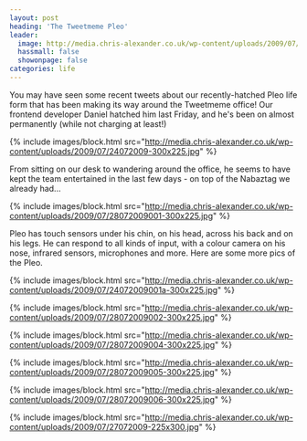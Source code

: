```yaml
---
layout: post
heading: 'The Tweetmeme Pleo'
leader:
  image: http://media.chris-alexander.co.uk/wp-content/uploads/2009/07/24072009-300x225.jpg
  hassmall: false
  showonpage: false
categories: life
---
```


You may have seen some recent tweets about our recently-hatched Pleo life form that has been making its way around the Tweetmeme office! Our frontend developer Daniel hatched him last Friday, and he's been on almost permanently (while not charging at least!)

{% include images/block.html src="http://media.chris-alexander.co.uk/wp-content/uploads/2009/07/24072009-300x225.jpg" %}

From sitting on our desk to wandering around the office, he seems to have kept the team entertained in the last few days - on top of the Nabaztag we already had...

{% include images/block.html src="http://media.chris-alexander.co.uk/wp-content/uploads/2009/07/28072009001-300x225.jpg" %}

Pleo has touch sensors under his chin, on his head, across his back and on his legs. He can respond to all kinds of input, with a colour camera on his nose, infrared sensors, microphones and more. Here are some more pics of the Pleo.

{% include images/block.html src="http://media.chris-alexander.co.uk/wp-content/uploads/2009/07/24072009001a-300x225.jpg" %}

{% include images/block.html src="http://media.chris-alexander.co.uk/wp-content/uploads/2009/07/28072009002-300x225.jpg" %}

{% include images/block.html src="http://media.chris-alexander.co.uk/wp-content/uploads/2009/07/28072009004-300x225.jpg" %}

{% include images/block.html src="http://media.chris-alexander.co.uk/wp-content/uploads/2009/07/28072009005-300x225.jpg" %}

{% include images/block.html src="http://media.chris-alexander.co.uk/wp-content/uploads/2009/07/28072009006-300x225.jpg" %}

{% include images/block.html src="http://media.chris-alexander.co.uk/wp-content/uploads/2009/07/27072009-225x300.jpg" %}
